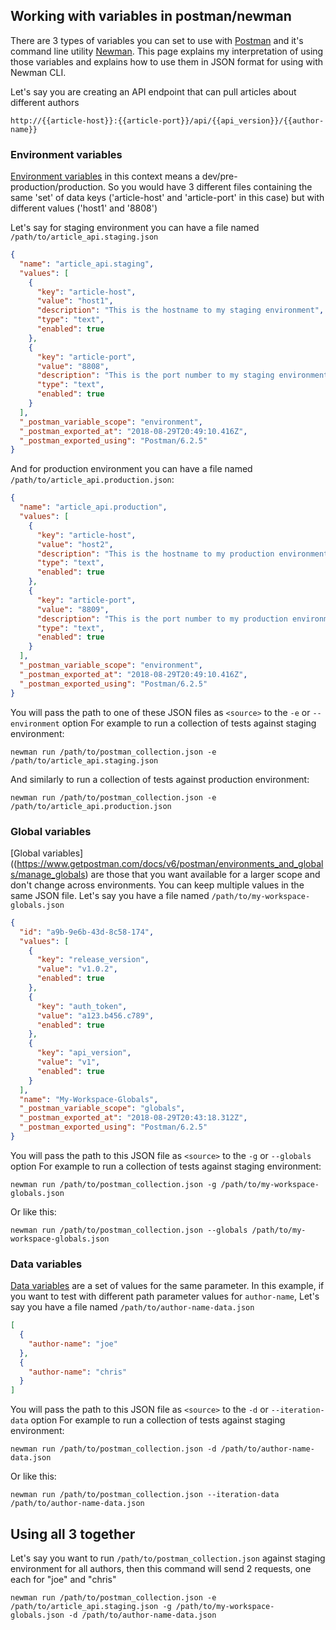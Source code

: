 ## Working with variables in postman/newman
There are 3 types of variables you can set to use with [Postman](https://www.getpostman.com/) and it's command line utility [Newman](https://github.com/postmanlabs/newman).
This page explains my interpretation of using those variables and explains how to use them in JSON format for using with Newman CLI.

Let's say you are creating an API endpoint that can pull articles about different authors
```console
http://{{article-host}}:{{article-port}}/api/{{api_version}}/{{author-name}}
```

### Environment variables
[Environment variables](https://www.getpostman.com/docs/v6/postman/environments_and_globals/manage_environments) in this context means a dev/pre-production/production.
So you would have 3 different files containing the same 'set' of data keys ('article-host' and 'article-port' in this case) but with different values ('host1' and '8808')

Let's say for staging environment you can have a file named `/path/to/article_api.staging.json`
```JSON
{
  "name": "article_api.staging",
  "values": [
    {
      "key": "article-host",
      "value": "host1",
      "description": "This is the hostname to my staging environment",
      "type": "text",
      "enabled": true
    },
    {
      "key": "article-port",
      "value": "8808",
      "description": "This is the port number to my staging environment",
      "type": "text",
      "enabled": true
    }
  ],
  "_postman_variable_scope": "environment",
  "_postman_exported_at": "2018-08-29T20:49:10.416Z",
  "_postman_exported_using": "Postman/6.2.5"
}
```
And for production environment you can have a file named `/path/to/article_api.production.json`:
```JSON
{
  "name": "article_api.production",
  "values": [
    {
      "key": "article-host",
      "value": "host2",
      "description": "This is the hostname to my production environment",
      "type": "text",
      "enabled": true
    },
    {
      "key": "article-port",
      "value": "8809",
      "description": "This is the port number to my production environment",
      "type": "text",
      "enabled": true
    }
  ],
  "_postman_variable_scope": "environment",
  "_postman_exported_at": "2018-08-29T20:49:10.416Z",
  "_postman_exported_using": "Postman/6.2.5"
}
```

You will pass the path to one of these JSON files as `<source>` to the `-e` or  `--environment` option
For example to run a collection of tests against staging environment:
```console
newman run /path/to/postman_collection.json -e /path/to/article_api.staging.json
```
And similarly to run a collection of tests against production environment:
```console
newman run /path/to/postman_collection.json -e /path/to/article_api.production.json
```

### Global variables
[Global variables]((https://www.getpostman.com/docs/v6/postman/environments_and_globals/manage_globals) are those that you want available for a larger scope and don't change
across environments. You can keep multiple values in the same JSON file.
Let's say you have a file named `/path/to/my-workspace-globals.json`
```JSON
{
  "id": "a9b-9e6b-43d-8c58-174",
  "values": [
    {
      "key": "release_version",
      "value": "v1.0.2",
      "enabled": true
    },
    {
      "key": "auth_token",
      "value": "a123.b456.c789",
      "enabled": true
    },
    {
      "key": "api_version",
      "value": "v1",
      "enabled": true
    }
  ],
  "name": "My-Workspace-Globals",
  "_postman_variable_scope": "globals",
  "_postman_exported_at": "2018-08-29T20:43:18.312Z",
  "_postman_exported_using": "Postman/6.2.5"
}
```
You will pass the path to this JSON file as `<source>` to the `-g` or  `--globals` option
For example to run a collection of tests against staging environment:
```console
newman run /path/to/postman_collection.json -g /path/to/my-workspace-globals.json
```
Or like this:
```console
newman run /path/to/postman_collection.json --globals /path/to/my-workspace-globals.json
```

### Data variables
[Data variables](https://www.getpostman.com/docs/v6/postman/collection_runs/working_with_data_files) are a set of values for the same parameter. In this example, if you want to test with different
path parameter values for `author-name`,
Let's say you have a file named `/path/to/author-name-data.json`
```JSON
[
  {
    "author-name": "joe"
  },
  {
    "author-name": "chris"
  }
]
```
You will pass the path to this JSON file as `<source>` to the `-d` or  `--iteration-data` option
For example to run a collection of tests against staging environment:
```console
newman run /path/to/postman_collection.json -d /path/to/author-name-data.json
```
Or like this:
```console
newman run /path/to/postman_collection.json --iteration-data /path/to/author-name-data.json
```

## Using all 3 together
Let's say you want to run `/path/to/postman_collection.json` against staging environment for all authors, then this command will send 2 requests, one each for "joe" and "chris"
```console
newman run /path/to/postman_collection.json -e /path/to/article_api.staging.json -g /path/to/my-workspace-globals.json -d /path/to/author-name-data.json
```
